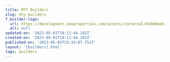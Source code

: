 ```yaml
---
title: MTY Builders
slug: mty-builders
f_builder-logo:
  url: https://development.nanproperties.com/assets//external/64500eeb400cc6506d8d6e4e_mty20logo20jpeg20small201.jpg
  alt: null
updated-on: '2023-05-01T19:11:44.102Z'
created-on: '2023-05-01T19:11:44.102Z'
published-on: '2023-05-02T23:19:07.752Z'
layout: '[builders].html'
tags: builders
---
```



